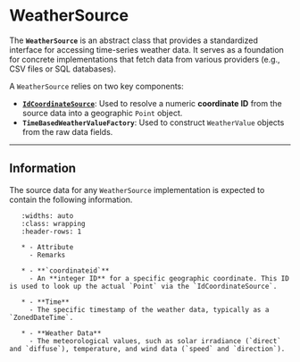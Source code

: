 # WeatherSource

The **`WeatherSource`** is an abstract class that provides a standardized interface for accessing time-series weather data. It serves as a foundation for concrete implementations that fetch data from various providers (e.g., CSV files or SQL databases).

A `WeatherSource` relies on two key components:
* **[`IdCoordinateSource`](/additionaldata/idcoordinatesource)**: Used to resolve a numeric **coordinate ID** from the source data into a geographic `Point` object.
* **`TimeBasedWeatherValueFactory`**: Used to construct `WeatherValue` objects from the raw data fields.

***

## Information

The source data for any `WeatherSource` implementation is expected to contain the following information.

```{list-table}
   :widths: auto
   :class: wrapping
   :header-rows: 1

   * - Attribute
     - Remarks

   * - **`coordinateid`**
     - An **integer ID** for a specific geographic coordinate. This ID is used to look up the actual `Point` via the `IdCoordinateSource`.

   * - **Time**
     - The specific timestamp of the weather data, typically as a `ZonedDateTime`.

   * - **Weather Data**
     - The meteorological values, such as solar irradiance (`direct` and `diffuse`), temperature, and wind data (`speed` and `direction`).